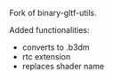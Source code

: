 Fork of binary-gltf-utils.

Added functionalities: 
- converts to .b3dm
- rtc extension
- replaces shader name


